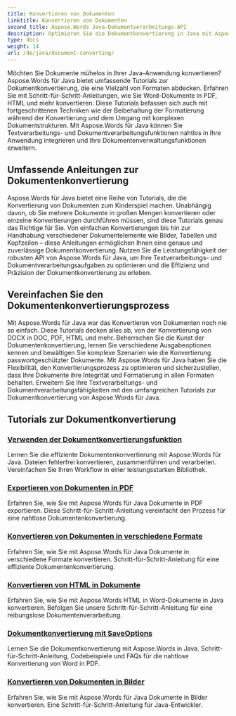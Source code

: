 ```yaml
---
title: Konvertieren von Dokumenten
linktitle: Konvertieren von Dokumenten
second_title: Aspose.Words Java-Dokumentverarbeitungs-API
description: Optimieren Sie die Dokumentkonvertierung in Java mit Aspose.Words! Erfahren Sie umfassende Anleitungen zur Textverarbeitung und Dokumentenverarbeitung
type: docs
weight: 14
url: /de/java/document-converting/
---
```


Möchten Sie Dokumente mühelos in Ihrer Java-Anwendung konvertieren? Aspose.Words für Java bietet umfassende Tutorials zur Dokumentkonvertierung, die eine Vielzahl von Formaten abdecken. Erfahren Sie mit Schritt-für-Schritt-Anleitungen, wie Sie Word-Dokumente in PDF, HTML und mehr konvertieren. Diese Tutorials befassen sich auch mit fortgeschrittenen Techniken wie der Beibehaltung der Formatierung während der Konvertierung und dem Umgang mit komplexen Dokumentstrukturen. Mit Aspose.Words für Java können Sie Textverarbeitungs- und Dokumentverarbeitungsfunktionen nahtlos in Ihre Anwendung integrieren und Ihre Dokumentenverwaltungsfunktionen erweitern.

## Umfassende Anleitungen zur Dokumentenkonvertierung

Aspose.Words für Java bietet eine Reihe von Tutorials, die die Konvertierung von Dokumenten zum Kinderspiel machen. Unabhängig davon, ob Sie mehrere Dokumente in großen Mengen konvertieren oder einzelne Konvertierungen durchführen müssen, sind diese Tutorials genau das Richtige für Sie. Von einfachen Konvertierungen bis hin zur Handhabung verschiedener Dokumentelemente wie Bilder, Tabellen und Kopfzeilen – diese Anleitungen ermöglichen Ihnen eine genaue und zuverlässige Dokumentkonvertierung. Nutzen Sie die Leistungsfähigkeit der robusten API von Aspose.Words für Java, um Ihre Textverarbeitungs- und Dokumentverarbeitungsaufgaben zu optimieren und die Effizienz und Präzision der Dokumentkonvertierung zu erleben.

## Vereinfachen Sie den Dokumentenkonvertierungsprozess

Mit Aspose.Words für Java war das Konvertieren von Dokumenten noch nie so einfach. Diese Tutorials decken alles ab, von der Konvertierung von DOCX in DOC, PDF, HTML und mehr. Beherrschen Sie die Kunst der Dokumentenkonvertierung, lernen Sie verschiedene Ausgabeoptionen kennen und bewältigen Sie komplexe Szenarien wie die Konvertierung passwortgeschützter Dokumente. Mit Aspose.Words für Java haben Sie die Flexibilität, den Konvertierungsprozess zu optimieren und sicherzustellen, dass Ihre Dokumente ihre Integrität und Formatierung in allen Formaten behalten. Erweitern Sie Ihre Textverarbeitungs- und Dokumentverarbeitungsfähigkeiten mit den umfangreichen Tutorials zur Dokumentkonvertierung von Aspose.Words für Java.

## Tutorials zur Dokumentkonvertierung

### [Verwenden der Dokumentkonvertierungsfunktion](./using-document-converting/)
Lernen Sie die effiziente Dokumentenkonvertierung mit Aspose.Words für Java. Dateien fehlerfrei konvertieren, zusammenführen und verarbeiten. Vereinfachen Sie Ihren Workflow in einer leistungsstarken Bibliothek.
### [Exportieren von Dokumenten in PDF](./exporting-documents-to-pdf/)
Erfahren Sie, wie Sie mit Aspose.Words für Java Dokumente in PDF exportieren. Diese Schritt-für-Schritt-Anleitung vereinfacht den Prozess für eine nahtlose Dokumentenkonvertierung.
### [Konvertieren von Dokumenten in verschiedene Formate](./converting-documents-different-formats/)
Erfahren Sie, wie Sie mit Aspose.Words für Java Dokumente in verschiedene Formate konvertieren. Schritt-für-Schritt-Anleitung für eine effiziente Dokumentenkonvertierung.
### [Konvertieren von HTML in Dokumente](./converting-html-documents/)
Erfahren Sie, wie Sie mit Aspose.Words HTML in Word-Dokumente in Java konvertieren. Befolgen Sie unsere Schritt-für-Schritt-Anleitung für eine reibungslose Dokumentenverarbeitung.
### [Dokumentkonvertierung mit SaveOptions](./document-conversion-saveoptions/)
Lernen Sie die Dokumentkonvertierung mit Aspose.Words in Java. Schritt-für-Schritt-Anleitung, Codebeispiele und FAQs für die nahtlose Konvertierung von Word in PDF.
### [Konvertieren von Dokumenten in Bilder](./converting-documents-images/)
Erfahren Sie, wie Sie mit Aspose.Words für Java Dokumente in Bilder konvertieren. Eine Schritt-für-Schritt-Anleitung für Java-Entwickler.